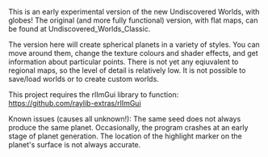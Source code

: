This is an early experimental version of the new Undiscovered Worlds, with globes!
The original (and more fully functional) version, with flat maps, can be found at Undiscovered_Worlds_Classic.


The version here will create spherical planets in a variety of styles. You can move around them, change the texture colours and shader effects, and get information about particular points.
There is not yet any eqiuvalent to regional maps, so the level of detail is relatively low.
It is not possible to save/load worlds or to create custom worlds.

This project requires the rlImGui library to function: https://github.com/raylib-extras/rlImGui

Known issues (causes all unknown!):
The same seed does not always produce the same planet.
Occasionally, the program crashes at an early stage of planet generation.
The location of the highlight marker on the planet's surface is not always accurate.
